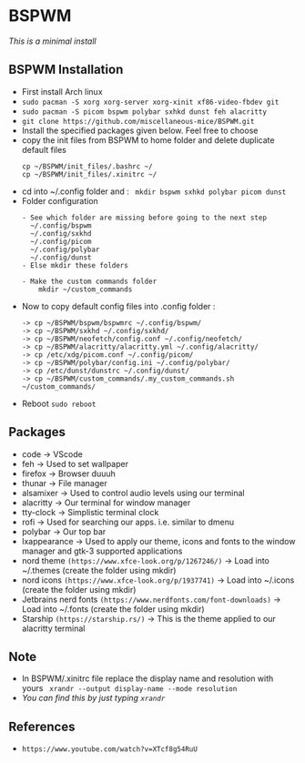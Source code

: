 # BSPWM

*This is a minimal install*

## BSPWM Installation
- First install Arch linux
- ```sudo pacman -S xorg xorg-server xorg-xinit xf86-video-fbdev git```
- ```sudo pacman -S picom bspwm polybar sxhkd dunst feh alacritty```
- ```git clone https://github.com/miscellaneous-mice/BSPWM.git```
- Install the specified packages given below. Feel free to choose
- copy the init files from BSPWM to home folder and delete duplicate default files
  ```
  cp ~/BSPWM/init_files/.bashrc ~/
  cp ~/BSPWM/init_files/.xinitrc ~/
  ```
- cd into ~/.config folder and : ``` mkdir bspwm sxhkd polybar picom dunst```
- Folder configuration
  ```
  - See which folder are missing before going to the next step
    ~/.config/bspwm
    ~/.config/sxkhd
    ~/.config/picom
    ~/.config/polybar
    ~/.config/dunst
  - Else mkdir these folders

  - Make the custom commands folder
      mkdir ~/custom_commands
  ```
- Now to copy default config files into .config folder :
  ```
  -> cp ~/BSPWM/bspwm/bspwmrc ~/.config/bspwm/
  -> cp ~/BSPWM/sxkhd ~/.config/sxkhd/
  -> cp ~/BSPWM/neofetch/config.conf ~/.config/neofetch/
  -> cp ~/BSPWM/alacritty/alacritty.yml ~/.config/alacritty/
  -> cp /etc/xdg/picom.conf ~/.config/picom/
  -> cp ~/BSPWM/polybar/config.ini ~/.config/polybar/
  -> cp /etc/dunst/dunstrc ~/.config/dunst/
  -> cp ~/BSPWM/custom_commands/.my_custom_commands.sh ~/custom_commands/
  ```
- Reboot ```sudo reboot```

## Packages
- code -> VScode
- feh -> Used to set wallpaper
- firefox -> Browser duuuh
- thunar -> File manager
- alsamixer -> Used to control audio levels using our terminal
- alacritty -> Our terminal for window manager
- tty-clock -> Simplistic terminal clock
- rofi -> Used for searching our apps. i.e. similar to dmenu
- polybar -> Our top bar
- lxappearance -> Used to apply our theme, icons and fonts to the window manager and gtk-3 supported applications
- nord theme ```(https://www.xfce-look.org/p/1267246/)``` -> Load into ~/.themes (create the folder using mkdir)
- nord icons ```(https://www.xfce-look.org/p/1937741)```  -> Load into ~/.icons (create the folder using mkdir)
- Jetbrains nerd fonts ```(https://www.nerdfonts.com/font-downloads)``` -> Load into ~/.fonts (create the folder using mkdir)
- Starship ```(https://starship.rs/)``` -> This is the theme applied to our alacritty terminal

## Note
- In BSPWM/.xinitrc file replace the display name and resolution with yours
``` xrandr --output display-name --mode resolution```
- *You can find this by just typing ```xrandr```*

## References
- ```https://www.youtube.com/watch?v=XTcf8g54RuU```
